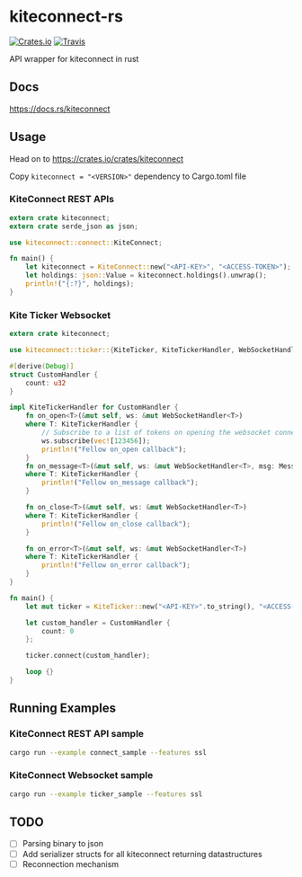 # kiteconnect-rs
[![Crates.io](https://img.shields.io/crates/v/kiteconnect.svg)](https://crates.io/crates/kiteconnect)
[![Travis](https://img.shields.io/travis/zerodhatech/kiteconnect-rs.svg)](https://travis-ci.org/zerodhatech/kiteconnect-rs/)

API wrapper for kiteconnect in rust


## Docs

https://docs.rs/kiteconnect

## Usage

Head on to https://crates.io/crates/kiteconnect

Copy `kiteconnect = "<VERSION>"` dependency to Cargo.toml file


### KiteConnect REST APIs

```rust
extern crate kiteconnect;
extern crate serde_json as json;

use kiteconnect::connect::KiteConnect;

fn main() {
    let kiteconnect = KiteConnect::new("<API-KEY>", "<ACCESS-TOKEN>");
    let holdings: json::Value = kiteconnect.holdings().unwrap();
    println!("{:?}", holdings);
}
```

### Kite Ticker Websocket

```rust
extern crate kiteconnect;

use kiteconnect::ticker::{KiteTicker, KiteTickerHandler, WebSocketHandler}

#[derive(Debug)]
struct CustomHandler {
    count: u32
}

impl KiteTickerHandler for CustomHandler {
    fn on_open<T>(&mut self, ws: &mut WebSocketHandler<T>)
    where T: KiteTickerHandler {
        // Subscribe to a list of tokens on opening the websocket connection
        ws.subscribe(vec![123456]);
        println!("Fellow on_open callback");
    }
    fn on_message<T>(&mut self, ws: &mut WebSocketHandler<T>, msg: Message)
    where T: KiteTickerHandler {
        println!("Fellow on_message callback");
    }

    fn on_close<T>(&mut self, ws: &mut WebSocketHandler<T>)
    where T: KiteTickerHandler {
        println!("Fellow on_close callback");
    }

    fn on_error<T>(&mut self, ws: &mut WebSocketHandler<T>)
    where T: KiteTickerHandler {
        println!("Fellow on_error callback");
    }
}

fn main() {
    let mut ticker = KiteTicker::new("<API-KEY>".to_string(), "<ACCESS-TOKEN>".to_string());

    let custom_handler = CustomHandler {
        count: 0
    };

    ticker.connect(custom_handler);

    loop {}
}

```

## Running Examples

### KiteConnect REST API sample

```bash
cargo run --example connect_sample --features ssl
```

### KiteConnect Websocket sample
```bash
cargo run --example ticker_sample --features ssl
```

## TODO
- [ ] Parsing binary to json
- [ ] Add serializer structs for all kiteconnect returning datastructures
- [ ] Reconnection mechanism
